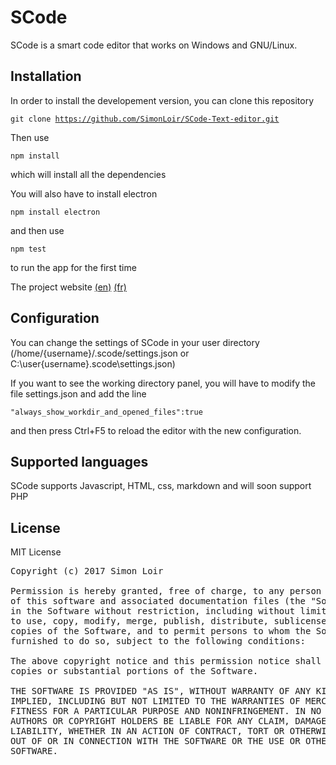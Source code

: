 # SCode
SCode is a smart code editor that works on Windows and GNU/Linux. 

## Installation

In order to install the developement version, you can clone this repository

<code>git clone https://github.com/SimonLoir/SCode-Text-editor.git</code>

Then use 

<code>npm install</code>

which will install all the dependencies

You will also have to install electron 

<code>npm install electron</code>

and then use 

<code>npm test</code>

to run the app for the first time

The project website [(en)](https://simonloir.be/scode/en) [(fr)](https://simonloir.be/scode/fr)

## Configuration

You can change the settings of SCode in your user directory (/home/{username}/.scode/settings.json or C:\user\{username}\.scode\settings.json)

If you want to see the working directory panel, you will have to modify the file settings.json and add the line

<code>"always_show_workdir_and_opened_files":true</code>

and then press Ctrl+F5 to reload the editor with the new configuration.

## Supported languages

SCode supports Javascript, HTML, css, markdown and will soon support PHP

## License

 MIT License

<pre>
Copyright (c) 2017 Simon Loir

Permission is hereby granted, free of charge, to any person obtaining a copy
of this software and associated documentation files (the "Software"), to deal
in the Software without restriction, including without limitation the rights
to use, copy, modify, merge, publish, distribute, sublicense, and/or sell
copies of the Software, and to permit persons to whom the Software is
furnished to do so, subject to the following conditions:

The above copyright notice and this permission notice shall be included in all
copies or substantial portions of the Software.

THE SOFTWARE IS PROVIDED "AS IS", WITHOUT WARRANTY OF ANY KIND, EXPRESS OR
IMPLIED, INCLUDING BUT NOT LIMITED TO THE WARRANTIES OF MERCHANTABILITY,
FITNESS FOR A PARTICULAR PURPOSE AND NONINFRINGEMENT. IN NO EVENT SHALL THE
AUTHORS OR COPYRIGHT HOLDERS BE LIABLE FOR ANY CLAIM, DAMAGES OR OTHER
LIABILITY, WHETHER IN AN ACTION OF CONTRACT, TORT OR OTHERWISE, ARISING FROM,
OUT OF OR IN CONNECTION WITH THE SOFTWARE OR THE USE OR OTHER DEALINGS IN THE
SOFTWARE.
</pre>
